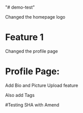 "# demo-test" 

Changed the homepage logo 

# Feature 1 
Changed the profile page

# Profile Page: 

Add Bio and Picture Upload feature

Also add Tags 

#Testing SHA with Amend